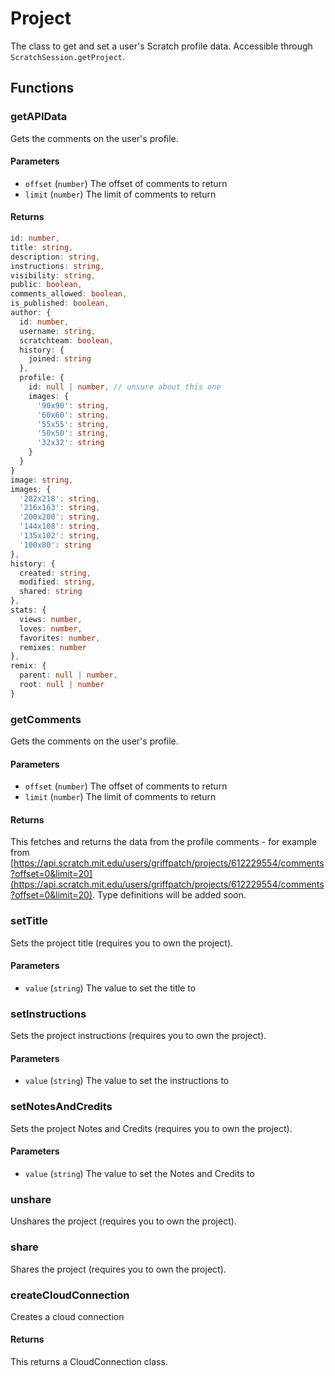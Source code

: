 # Project
The class to get and set a user's Scratch profile data. Accessible through `ScratchSession.getProject`.
## Functions
### getAPIData
Gets the comments on the user's profile.
#### Parameters
- `offset` (`number`) The offset of comments to return
- `limit` (`number`) The limit of comments to return
#### Returns
```ts
id: number,
title: string,
description: string,
instructions: string,
visibility: string,
public: boolean,
comments_allowed: boolean,
is_published: boolean,
author: {
  id: number,
  username: string,
  scratchteam: boolean,
  history: {
    joined: string
  },
  profile: {
    id: null | number, // unsure about this one
    images: {
      '90x90': string,
      '60x60': string,
      '55x55': string,
      '50x50': string,
      '32x32': string
    }
  }
}
image: string,
images: {
  '282x218': string,
  '216x163': string,
  '200x200': string,
  '144x108': string,
  '135x102': string,
  '100x80': string
},
history: {
  created: string,
  modified: string,
  shared: string
},
stats: {
  views: number,
  loves: number,
  favorites: number,
  remixes: number
},
remix: {
  parent: null | number,
  root: null | number
}
```

### getComments
Gets the comments on the user's profile.
#### Parameters
- `offset` (`number`) The offset of comments to return
- `limit` (`number`) The limit of comments to return
#### Returns
This fetches and returns the data from the profile comments - for example from [https://api.scratch.mit.edu/users/griffpatch/projects/612229554/comments?offset=0&limit=20](https://api.scratch.mit.edu/users/griffpatch/projects/612229554/comments?offset=0&limit=20). Type definitions will be added soon.

### setTitle
Sets the project title (requires you to own the project).
#### Parameters
- `value` (`string`) The value to set the title to

### setInstructions
Sets the project instructions (requires you to own the project).
#### Parameters
- `value` (`string`) The value to set the instructions to

### setNotesAndCredits
Sets the project Notes and Credits (requires you to own the project).
#### Parameters
- `value` (`string`) The value to set the Notes and Credits to

### unshare
Unshares the project (requires you to own the project).

### share
Shares the project (requires you to own the project).

### createCloudConnection
Creates a cloud connection
#### Returns
This returns a CloudConnection class.
